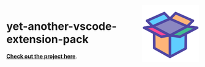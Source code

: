 <img src="https://raw.githubusercontent.com/cirocfc/yet-another/master/packages/yet-another-vscode-extension-pack/icons/512.png" width="150px" align="right"/>

# yet-another-vscode-extension-pack

**[Check out the project here](https://github.com/cirocfc/yet-another/tree/master/packages/yet-another-vscode-extension-pack)**.
